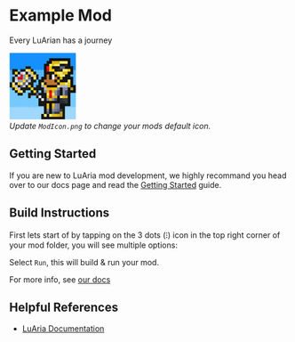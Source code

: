 # Example Mod
Every LuArian has a journey

![Terraria App Icon](ModIcon.png)  
_Update `ModIcon.png` to change your mods default icon._

## Getting Started
If you are new to LuAria mod development, we highly recommand you head over to our docs page and read the [Getting Started](https://docs.luaria.app/category/getting-started) guide.

## Build Instructions
First lets start of by tapping on the 3 dots (⁝) icon in the top right corner of your mod folder, you will see multiple options:

Select `Run`, this will build & run your mod.

For more info, see [our docs](https://docs.luaria.app/getting-started/create-build-new-mod)

## Helpful References
- [LuAria Documentation](https://docs.luaria.app)